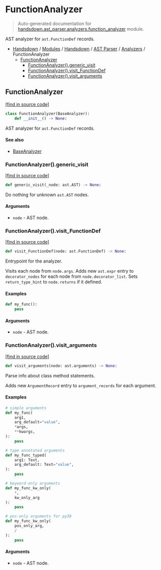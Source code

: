 # FunctionAnalyzer

> Auto-generated documentation for [handsdown.ast_parser.analyzers.function_analyzer](https://github.com/vemel/handsdown/blob/master/handsdown/ast_parser/analyzers/function_analyzer.py) module.

AST analyzer for `ast.FunctionDef` records.

- [Handsdown](../../../README.md#-handsdown---python-documentation-generator) / [Modules](../../../MODULES.md#modules) / [Handsdown](../../index.md#handsdown) / [AST Parser](../index.md#ast-parser) / [Analyzers](index.md#analyzers) / FunctionAnalyzer
    - [FunctionAnalyzer](#functionanalyzer)
        - [FunctionAnalyzer().generic_visit](#functionanalyzergeneric_visit)
        - [FunctionAnalyzer().visit_FunctionDef](#functionanalyzervisit_functiondef)
        - [FunctionAnalyzer().visit_arguments](#functionanalyzervisit_arguments)

## FunctionAnalyzer

[[find in source code]](https://github.com/vemel/handsdown/blob/master/handsdown/ast_parser/analyzers/function_analyzer.py#L11)

```python
class FunctionAnalyzer(BaseAnalyzer):
    def __init__() -> None:
```

AST analyzer for `ast.FunctionDef` records.

#### See also

- [BaseAnalyzer](base_analyzer.md#baseanalyzer)

### FunctionAnalyzer().generic_visit

[[find in source code]](https://github.com/vemel/handsdown/blob/master/handsdown/ast_parser/analyzers/function_analyzer.py#L160)

```python
def generic_visit(_node: ast.AST) -> None:
```

Do nothing for unknown `ast.AST` nodes.

#### Arguments

- `node` - AST node.

### FunctionAnalyzer().visit_FunctionDef

[[find in source code]](https://github.com/vemel/handsdown/blob/master/handsdown/ast_parser/analyzers/function_analyzer.py#L117)

```python
def visit_FunctionDef(node: ast.FunctionDef) -> None:
```

Entrypoint for the analyzer.

Visits each node from `node.args`.
Adds new `ast.expr` entry to `decorator_nodes` for each node
from `node.decorator_list`.
Sets `return_type_hint` to `node.returns` if it defined.

#### Examples

```python
def my_func():
    pass
```

#### Arguments

- `node` - AST node.

### FunctionAnalyzer().visit_arguments

[[find in source code]](https://github.com/vemel/handsdown/blob/master/handsdown/ast_parser/analyzers/function_analyzer.py#L41)

```python
def visit_arguments(node: ast.arguments) -> None:
```

Parse info about class method statements.

Adds new `ArgumentRecord` entry to `argument_records` for each argument.

#### Examples

```python
# simple arguments
def my_func(
    arg1,
    arg_default="value",
    *args,
    **kwargs,
):
    pass

# type annotated arguments
def my_func_typed(
    arg1: Text,
    arg_default: Text="value",
):
    pass

# keyword-only arguments
def my_func_kw_only(
    *,
    kw_only_arg
):
    pass

# pos-only arguments for py38
def my_func_kw_only(
    pos_only_arg,
    /
):
    pass
```

#### Arguments

- `node` - AST node.
